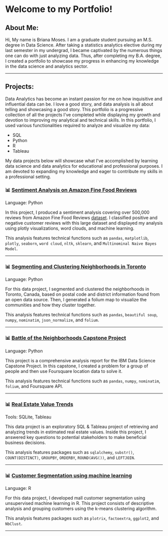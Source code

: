 # Welcome to my Portfolio! 

## About Me:
Hi, My name is Briana Moses. I am a graduate student pursuing an M.S. degree in Data Science. After taking a statistics analytics elective during my last semester in my undergrad, I became captivated by the numerous things one can do with just analyzing data. Thus, after completing my B.A. degree, I created a portfolio to showcase my progress in enhancing my knowledge in the data science and analytics sector.


___
## Projects:
Data Analytics has become an instant passion for me on how inquisitive and influential data can be. I love a good story, and data analysis is all about telling and showcasing a good story. This portfolio is a progressive collection of all the projects I've completed while displaying my growth and devotion to improving my analytical and technical skills. In this portfolio, I used various functionalities required to analyze and visualize my data:
* SQL
* Python
* R
* Tableau

My data projects below will showcase what I've accomplished by learning data science and data analytics for educational and professional purposes. I am devoted to expanding my knowledge and eager to contribute my skills in a professional setting. 



### 📊 [Sentiment Analysis on Amazon Fine Food Reviews](https://github.com/brimoe/Portfolio/blob/eaeb775b07649791db2ded0693da463b1158c818/Sentiment_Amazon_Analysis.pdf)
Language: Python

In this project, I produced a sentiment analysis covering over 500,000 reviews from Amazon Fine Food Reviews [dataset](https://www.kaggle.com/snap/amazon-fine-food-reviews?select=Reviews.csv). I classified positive and negative customer reviews with this large dataset and displayed my analysis using plotly visualizations, word clouds, and machine learning.

This analysis features technical functions such as `pandas`, `matplotlib`, `plotly`, `seaborn`, `word cloud`, `nltk`, `sklearn`, and `Multinominal Naive Bayes Model`.
___

### 📊 [Segmenting and Clustering Neighborhoods in Toronto](https://nbviewer.jupyter.org/github/brimoe/Portfolio/blob/main/Segmenting%20and%20Clustering%20Neighborhoods%20in%20Toronto%20%281%29.ipynb) 
Language: Python

For this data project, I segmented and clustered the neighborhoods in Toronto, Canada, based on postal code and district information found from an open data source. Then, I generated a folium map to visualize the communities and how they cluster together.

This analysis features technical functions such as `pandas`, `beautiful soup`, `numpy`, `nominatim`, `json_normalize`, and `folium`. 
___

### 📊 [Battle of the Neighborhoods Capstone Project](https://dataplatform.cloud.ibm.com/analytics/notebooks/v2/5f0c3d1c-396a-4555-b9f5-2c7e0482b10e/view?access_token=c20feba44814fd74935a511af0ad6176a2943983942271d0a7cfa579df4c4539)
Language: Python

This project is a comprehensive analysis report for the IBM Data Science Capstone Project. In this capstone, I created a problem for a group of people and then use Foursquare location data to solve it.

This analysis features technical functions such as `pandas`, `numpy`, `nominatim`,  `folium`, and Foursquare API.
___

### 📊 [Real Estate Value Trends](https://nbviewer.jupyter.org/github/brimoe/Portfolio/blob/82c40f83b73e99e55bce3ea2cf0fed64fe8c7222/Real_Estate_Value_Trends.ipynb)
Tools: SQLite, Tableau

This data project is an exploratory SQL & Tableau project of retrieving and analyzing trends in estimated real estate values. Inside this project, I answered key questions to potential stakeholders to make beneficial business decisions.

This analysis features packages such as `sqlalchemy`, `substr()`, `COUNT(DISTINCT)`,  `GROUPBY`, `ORDERBY`, `ROUND(AVG())`,  and `LEFTJOIN`.
___


### 📊 [Customer Segmentation using machine learning](https://github.com/brimoe/Portfolio/blob/a017aac4d1991cbf78b25965fab0fbad3818fc81/Customer_Segmentation_R.pdf)
Language: R

For this data project, I developed mall customer segmentation using unsupervised machine learning in R. This project consists of descriptive analysis and grouping customers using the k-means clustering algorithm. 

This analysis features packages such as `plotrix`, `factoextra`, `ggplot2`, and `NbClust`.
___
